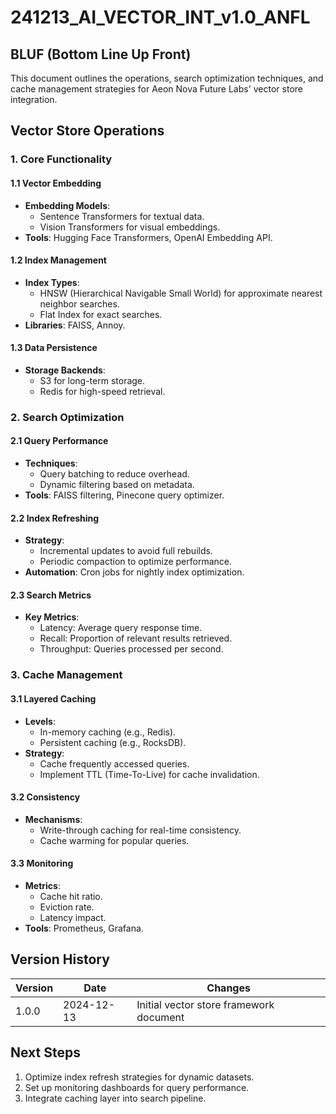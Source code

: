 # 241213_AI_VECTOR_INT_v1.0_ANFL

## BLUF (Bottom Line Up Front)
This document outlines the operations, search optimization techniques, and cache management strategies for Aeon Nova Future Labs' vector store integration.

## Vector Store Operations

### 1. Core Functionality

#### 1.1 Vector Embedding
- **Embedding Models**:
  - Sentence Transformers for textual data.
  - Vision Transformers for visual embeddings.
- **Tools**: Hugging Face Transformers, OpenAI Embedding API.

#### 1.2 Index Management
- **Index Types**:
  - HNSW (Hierarchical Navigable Small World) for approximate nearest neighbor searches.
  - Flat Index for exact searches.
- **Libraries**: FAISS, Annoy.

#### 1.3 Data Persistence
- **Storage Backends**:
  - S3 for long-term storage.
  - Redis for high-speed retrieval.

### 2. Search Optimization

#### 2.1 Query Performance
- **Techniques**:
  - Query batching to reduce overhead.
  - Dynamic filtering based on metadata.
- **Tools**: FAISS filtering, Pinecone query optimizer.

#### 2.2 Index Refreshing
- **Strategy**:
  - Incremental updates to avoid full rebuilds.
  - Periodic compaction to optimize performance.
- **Automation**: Cron jobs for nightly index optimization.

#### 2.3 Search Metrics
- **Key Metrics**:
  - Latency: Average query response time.
  - Recall: Proportion of relevant results retrieved.
  - Throughput: Queries processed per second.

### 3. Cache Management

#### 3.1 Layered Caching
- **Levels**:
  - In-memory caching (e.g., Redis).
  - Persistent caching (e.g., RocksDB).
- **Strategy**:
  - Cache frequently accessed queries.
  - Implement TTL (Time-To-Live) for cache invalidation.

#### 3.2 Consistency
- **Mechanisms**:
  - Write-through caching for real-time consistency.
  - Cache warming for popular queries.

#### 3.3 Monitoring
- **Metrics**:
  - Cache hit ratio.
  - Eviction rate.
  - Latency impact.
- **Tools**: Prometheus, Grafana.

## Version History
| Version | Date       | Changes                        |
|---------|------------|--------------------------------|
| 1.0.0   | 2024-12-13 | Initial vector store framework document |

## Next Steps
1. Optimize index refresh strategies for dynamic datasets.
2. Set up monitoring dashboards for query performance.
3. Integrate caching layer into search pipeline.

